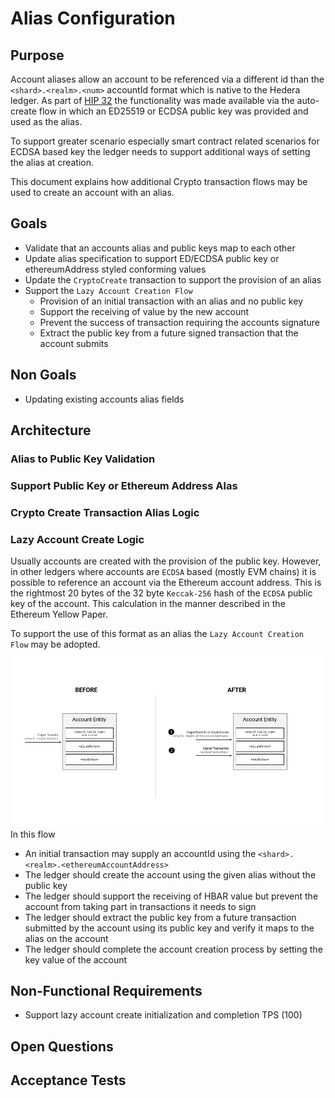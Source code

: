 # Alias Configuration

## Purpose
Account aliases allow an account to be referenced via a different id than the `<shard>.<realm>.<num>` accountId format which is native to the Hedera ledger.
As part of [HIP 32](https://github.com/hashgraph/hedera-improvement-proposal/blob/master/HIP/hip-32.md) the functionality was made available via the auto-create flow in which an ED25519 or ECDSA public key was provided and used as the alias.

To support greater scenario especially smart contract related scenarios for ECDSA based key the ledger needs to support additional ways of setting the alias at creation.

This document explains how additional Crypto transaction flows may be used to create an account with an alias.

## Goals

- Validate that an accounts alias and public keys map to each other
- Update alias specification to support ED/ECDSA public key or ethereumAddress styled conforming values
- Update the `CryptoCreate` transaction to support the provision of an alias
- Support the `Lazy Account Creation Flow`
  - Provision of an initial transaction with an alias and no public key
  - Support the receiving of value by the new account
  - Prevent the success of transaction requiring the accounts signature
  - Extract the public key from a future signed transaction that the account submits

## Non Goals

- Updating existing accounts alias fields

## Architecture

### Alias to Public Key Validation

### Support Public Key or Ethereum Address Alas

### Crypto Create Transaction Alias Logic

### Lazy Account Create Logic

Usually accounts are created with the provision of the public key.
However, in other ledgers where accounts are `ECDSA` based (mostly EVM chains) it is possible to reference an account via the Ethereum account address.
This is the rightmost 20 bytes of the 32 byte `Keccak-256` hash of the `ECDSA` public key of the account. This calculation in the manner described in the Ethereum Yellow Paper. 

To support the use of this format as an alias the `Lazy Account Creation Flow` may be adopted.
![Lazy Account Create Flow](images/lazy-account-create.png)
In this flow
- An initial transaction may supply an accountId using the `<shard>.<realm>.<ethereumAccountAddress>`
- The ledger should create the account using the given alias without the public key
- The ledger should support the receiving of HBAR value but prevent the account from taking part in transactions it needs to sign
- The ledger should extract the public key from a future transaction submitted by the account using its public key and verify it maps to the alias on the account
- The ledger should complete the account creation process by setting the key value of the account

## Non-Functional Requirements

- Support lazy account create initialization and completion TPS (100)

## Open Questions

## Acceptance Tests